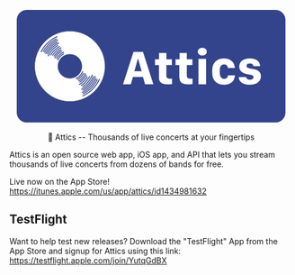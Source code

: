 <p align="center">
<img src="logo.png" height=200>
<p align="center">🎵 Attics -- Thousands of live concerts at your fingertips</p>
</p>

Attics is an open source web app, iOS app, and API that lets you stream thousands of live concerts from dozens of bands for free.

Live now on the App Store! https://itunes.apple.com/us/app/attics/id1434981632

## TestFlight

Want to help test new releases? Download the "TestFlight" App from the App Store and signup for Attics using this link: https://testflight.apple.com/join/YutqGdBX



